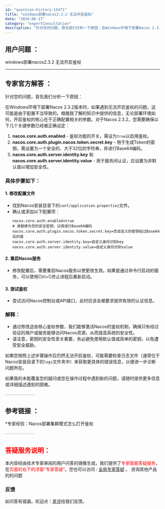```yaml
---
id: "question-history-15471"
title: "windows部署nacos2.3.2 无法开启鉴权"
date: "2024-06-17"
category: "expertConsultation"
description: "针对您的问题，首先我们分析一下原因：在Windows环境下部署Nacos 2.3.2版本时，如果遇到无法开启鉴权的问题，这可能是由于配置不当导致的。根据我了解的知识中提供的信息，无论部署环境如何，开启鉴权的核心在于正确配置相关的参数。对于Nacos 2.3.2，您需要确保以下几个关键参数已经被正确设"
---
```


## 用户问题 ： 
 windows部署nacos2.3.2 无法开启鉴权  

---------------
## 专家官方解答 ：

针对您的问题，首先我们分析一下原因：

在Windows环境下部署Nacos 2.3.2版本时，如果遇到无法开启鉴权的问题，这可能是由于配置不当导致的。根据我了解的知识中提供的信息，无论部署环境如何，开启鉴权的核心在于正确配置相关的参数。对于Nacos 2.3.2，您需要确保以下几个关键参数已经被正确设定：

1. **nacos.core.auth.enabled** - 鉴权功能的开关，需设为`true`以启用鉴权。
2. **nacos.core.auth.plugin.nacos.token.secret.key** - 用于生成Token的密钥，需设置为一个安全的、大于32位的字符串，并进行Base64编码。
3. **nacos.core.auth.server.identity.key** 和 **nacos.core.auth.server.identity.value** - 用于服务间认证，应设置为非默认值以增加安全性。

### 具体步骤如下：

#### 1. 修改配置文件
- 找到Nacos安装目录下的`conf/application.properties`文件。
- 确认或添加以下配置项：
  ```
  nacos.core.auth.enabled=true
  # 请替换为您的安全密钥，记得进行Base64编码
  nacos.core.auth.plugin.nacos.token.secret.key=您自定义的密钥经过Base64后的值
  nacos.core.auth.server.identity.key=自定义身份识别key
  nacos.core.auth.server.identity.value=自定义身份识别value
  ```

#### 2. 重启Nacos服务
- 修改配置后，需要重启Nacos服务以使更改生效。如果是通过命令行启动的服务，可以使用Ctrl+C终止进程后重新启动。

#### 3. 测试鉴权
- 尝试访问Nacos控制台或API接口，此时应该会被要求提供有效的认证信息。

### 解释：
- 通过修改这些核心鉴权参数，我们能够激活Nacos的鉴权机制，确保只有经过验证的用户或服务能够访问Nacos资源，从而提高系统的安全性。
- 请注意，密钥的安全性至关重要，务必避免使用默认值或简单的密钥，以免遭受安全威胁。

如果您按照上述步骤操作后仍然无法开启鉴权，可能需要检查日志文件（通常位于Nacos安装目录下的`logs`文件夹中）来获取更具体的错误信息，以便进一步诊断问题所在。

如果我的未能覆盖您的疑问或您在操作过程中遇到新的问题，请随时提供更多信息或详细描述遇到的困难。


<font color="#949494">---------------</font> 


## 参考链接 ：

*专家经验：Nacos部署集群模式怎么打开鉴权 


 <font color="#949494">---------------</font> 
 


## <font color="#FF0000">答疑服务说明：</font> 

本内容经由技术专家审阅的用户问答的镜像生成，我们提供了<font color="#FF0000">专家智能答疑服务</font>，在<font color="#FF0000">页面的右下的浮窗”专家答疑“</font>。您也可以访问 : [全局专家答疑](https://answer.opensource.alibaba.com/docs/intro) 。 咨询其他产品的的问题

### 反馈
如问答有错漏，欢迎点：[差评](https://ai.nacos.io/user/feedbackByEnhancerGradePOJOID?enhancerGradePOJOId=15541)给我们反馈。
